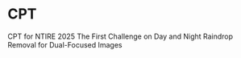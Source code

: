 # CPT
CPT for NTIRE 2025 The First Challenge on Day and Night Raindrop Removal for Dual-Focused Images
